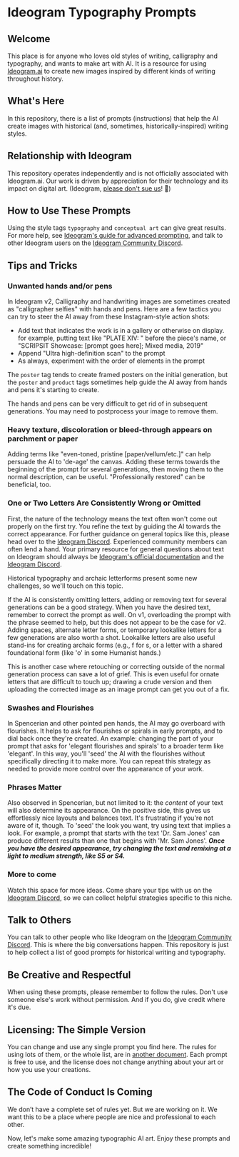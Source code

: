 # Ideogram Typography Prompts

## Welcome
This place is for anyone who loves old styles of writing, calligraphy and typography, and wants to make art with AI. It is a resource for using [Ideogram.ai](https://ideogram.ai) to create new images inspired by different kinds of writing throughout history.

## What's Here
In this repository, there is a list of prompts (instructions) that help the AI create images with historical (and, sometimes, historically-inspired) writing styles.

## Relationship with Ideogram
This repository operates independently and is not officially associated with Ideogram.ai. Our work is driven by appreciation for their technology and its impact on digital art. (Ideogram, [please don't sue us](LEGAL.md)! 🙏)

## How to Use These Prompts
Using the style tags `typography` and `conceptual art` can give great results. For more help, see [Ideogram's guide for advanced prompting](https://docs.ideogram.ai/usage/advanced-prompting), and talk to other Ideogram users on the [Ideogram Community Discord](https://discord.com/invite/ideogram).

## Tips and Tricks

### Unwanted hands and/or pens

In Ideogram v2, Calligraphy and handwriting images are sometimes created as "calligrapher selfies" with hands and pens. Here are a few tactics you can try to steer the AI away from these Instagram-style action shots:

* Add text that indicates the work is in a gallery or otherwise on display. for example, putting text like "PLATE XIV: " before the piece's name, or "SCRIPSIT Showcase: [prompt goes here]; Mixed media, 2019"
* Append "Ultra high-definition scan" to the prompt
* As always, experiment with the order of elements in the prompt

The `poster` tag tends to create framed posters on the initial generation, but the `poster` and `product` tags sometimes help guide the AI away from hands and pens it's starting to create. 

The hands and pens can be very difficult to get rid of in subsequent generations. You may need to postprocess your image to remove them.

### Heavy texture, discoloration or bleed-through appears on parchment or paper

Adding terms like "even-toned, pristine [paper/vellum/etc.]" can help persuade the AI to 'de-age' the canvas. Adding these terms towards the beginning of the prompt for several generations, then moving them to the normal description, can be useful. "Professionally restored" can be beneficial, too.

### One or Two Letters Are Consistently Wrong or Omitted

First, the nature of the technology means the text often won't come out properly on the first try. You refine the text by guiding the AI towards the correct appearance. For further guidance on general topics like this, please head over to the [Ideogram Discord](https://discord.com/invite/ideogram). Experienced community members can often lend a hand. Your primary resource for general questions about text on Ideogram should always be [Ideogram's official documentation](https://docs.ideogram.ai) and the [Ideogram Discord](https://discord.com/invite/ideogram).

Historical typography and archaic letterforms present some new challenges, so we'll touch on this topic. 

If the AI is consistently omitting letters, adding or removing text for several generations can be a good strategy. When you have the desired text, remember to correct the prompt as well. On v1, overloading the prompt with the phrase seemed to help, but this does not appear to be the case for v2. Adding spaces, alternate letter forms, or temporary lookalike letters for a few generations are also worth a shot. Lookalike letters are also useful stand-ins for creating archaic forms (e.g., f for s, or a letter with a shared foundational form (like 'o' in some Humanist hands.)  

This is another case where retouching or correcting outside of the normal generation process can save a lot of grief. This is even useful for ornate letters that are difficult to touch up; drawing a crude version and then uploading the corrected image as an image prompt can get you out of a fix. 

### Swashes and Flourishes

In Spencerian and other pointed pen hands, the AI may go overboard with flourishes. It helps to ask for flourishes or spirals in early prompts, and to dial back once they're created. An example: changing the part of your prompt that asks for 'elegant flourishes and spirals' to a broader term like 'elegant'. In this way, you'll 'seed' the AI with the flourishes without specifically directing it to make more. You can repeat this strategy as needed to provide more control over the appearance of your work. 

### Phrases Matter

Also observed in Spencerian, but not limited to it: the *content* of your text will also determine its appearance. On the positive side, this gives us effortlessly nice layouts and balances text. It's frustrating if you're not aware of it, though. To 'seed' the look you want, try using text that implies a look. For example, a prompt that starts with the text 'Dr. Sam Jones' can produce different results than one that begins with 'Mr. Sam Jones'. ***Once you have the desired appearance, try changing the text and remixing at a light to medium strength, like S5 or S4.*** 

### More to come

Watch this space for more ideas. Come share your tips with us on the [Ideogram Discord](https://discord.com/invite/ideogram), so we can collect helpful strategies specific to this niche.

## Talk to Others

You can talk to other people who like Ideogram on the [Ideogram Community Discord](https://discord.com/invite/ideogram). This is where the big conversations happen. This repository is just to help collect a list of good prompts for historical writing and typography.

## Be Creative and Respectful
When using these prompts, please remember to follow the rules. Don't use someone else's work without permission. And if you do, give credit where it's due.

## Licensing: The Simple Version
You can change and use any single prompt you find here. The rules for using lots of them, or the whole list, are in [another document](LEGAL.md). Each prompt is free to use, and the license does not change anything about your art or how you use your creations.

## The Code of Conduct Is Coming
We don’t have a complete set of rules yet. But we are working on it. We want this to be a place where people are nice and professional to each other.

Now, let's make some amazing typographic AI art. Enjoy these prompts and create something incredible!
